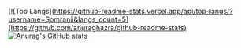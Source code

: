 [![Top Langs](https://github-readme-stats.vercel.app/api/top-langs/?username=Somranii&langs_count=5](https://github.com/anuraghazra/github-readme-stats)  [![Anurag's GitHub stats](https://github-readme-stats.vercel.app/api?username=Somranii)](https://github.com/anuraghazra/github-readme-stats)

